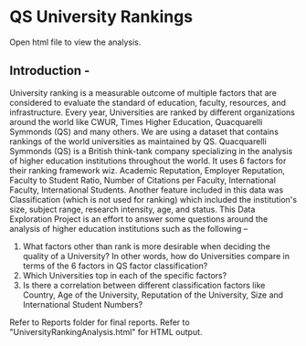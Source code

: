 # QS University Rankings

Open html file to view the analysis.

## Introduction -

University ranking is a measurable outcome of multiple factors that are considered to evaluate the standard of education, faculty, resources, and infrastructure. Every year, Universities are ranked by different organizations around the world like CWUR, Times Higher Education, Quacquarelli Symmonds (QS) and many others. We are using a dataset that contains rankings of the world universities as maintained by QS.
Quacquarelli Symmonds (QS) is a British think-tank company specializing in the analysis of higher education institutions throughout the world. It uses 6 factors for their ranking framework wiz. Academic Reputation, Employer Reputation, Faculty to Student Ratio, Number of Citations per Faculty, International Faculty, International Students. Another feature included in this data was Classification (which is not used for ranking) which included the institution's size, subject range, research intensity, age, and status.
This Data Exploration Project is an effort to answer some questions around the analysis of higher education institutions such as the following –

1. What factors other than rank is more desirable when deciding the quality of a University? In other words, how do Universities compare in terms of the 6 factors in QS factor classification?
2. Which Universities top in each of the specific factors?
3. Is there a correlation between different classification factors like Country, Age of the University, Reputation of the University, Size and International Student Numbers?

Refer to Reports folder for final reports. Refer to "UniversityRankingAnalysis.html" for HTML output.
